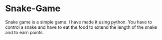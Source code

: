 # Snake-Game
Snake game is a simple game. I have made it using python. You have to control a snake and have to eat the food to extend the length of the snake and to earn points.
